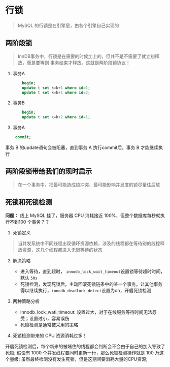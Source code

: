 # 行锁

> MySQL 的行锁是在引擎层，由各个引擎自己实现的

## 两阶段锁

> InnDB事务中，行锁是在需要的时候加上的，但并不是不需要了就立刻释放，而是要等到
> 事务结束才释放。这就是两阶段锁协议！

1. 事务A
   
    ```sql
        begin;
        update t set k=k+1 where id=1;
        update t set k=k+1 where id=2;
    ```

2. 事务B
   
    ```sql
        begin;
        update t set k=k+2 where id=1;
    ```

3. 事务A
   
   ```sql
    commit;
   ```
事务 B 的update语句会被阻塞，直到事务 A 执行commit后，事务 B 才能继续执行

## 两阶段锁带给我们的现时启示

> 在一个事务中，把最可能造成锁冲突、最可能影响并发度的锁尽量往后放

## 死锁和死锁检测

**问题：**
线上 MySQL 挂了，服务器 CPU 消耗接近 100%，但整个数据库每秒就执行不到100
个事务？？

1. 死锁定义

> 当并发系统中不同线程出现循环资源依赖，涉及的线程都在等待别的线程释放资源，这几个线程都进入无限等待的状态

2. 解决策略
   
   * 进入等待，直到超时， `innodb_lock_wait_timeout`设置锁等待超时时间，默认 `50s`
   * 死锁检测，发现死锁后，主动回滚死锁链条中的某一个事务，让其他事务得以继续执行，`innodb_deadlock_detect`设置为on，开启死锁检测
  
3. 两种策略分析
   
   * innodb_lock_wati_timeout: 设置过大，对于在线服务等待时间无法忍受；设置过小，容易误伤
   * 死锁检测是通常被采用的策略

4. 死锁检测带来的 CPU 资源消耗过多！

开启死锁检测后，每个新来的被堵住的线程都会判断会不会由于自己的加入导致了死锁; 
假设有 1000 个并发线程要同时更新一行，那么死锁检测操作就是 100 万这个量级; 
虽然最终检测没有发生死锁，但是这期间要消耗大量的CPU资源;




